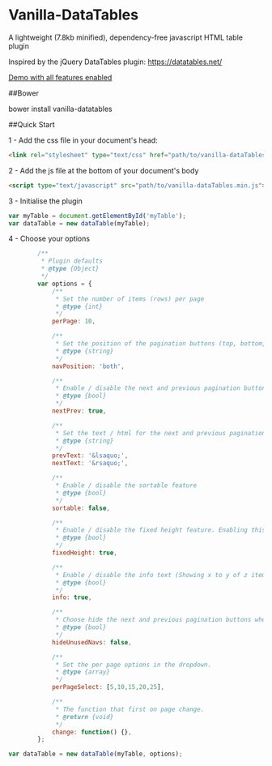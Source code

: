 # Vanilla-DataTables
A lightweight (7.8kb minified), dependency-free javascript HTML table plugin

Inspired by the jQuery DataTables plugin: https://datatables.net/

[Demo with all features enabled](http://codepen.io/Mobius1/full/VadmKb/)

##Bower

bower install vanilla-datatables


##Quick Start

1 - Add the css file in your document's head:

```html
<link rel="stylesheet" type="text/css" href="path/to/vanilla-dataTables.min.css">
```

2 - Add the js file at the bottom of your document's body

```html
<script type="text/javascript" src="path/to/vanilla-dataTables.min.js">
```

3 - Initialise the plugin

```javascript
var myTable = document.getElementById('myTable');
var dataTable = new dataTable(myTable);
```

4 - Choose your options

```javascript
		/**
		 * Plugin defaults
		 * @type {Object}
		 */
		var options = {
			/**
			 * Set the number of items (rows) per page
			 * @type {int}
			 */
			perPage: 10,

			/**
			 * Set the position of the pagination buttons (top, bottom, both)
			 * @type {string}
			 */
			navPosition: 'both',

			/**
			 * Enable / disable the next and previous pagination buttons
			 * @type {bool}
			 */
			nextPrev: true,

			/**
			 * Set the text / html for the next and previous pagination buttons
			 * @type {string}
			 */
			prevText: '&lsaquo;',
			nextText: '&rsaquo;',

			/**
			 * Enable / disable the sortable feature
			 * @type {bool}
			 */
			sortable: false,

			/**
			 * Enable / disable the fixed height feature. Enabling this will keep the bottom container fixed in place
			 * @type {bool}
			 */
			fixedHeight: true,

			/**
			 * Enable / disable the info text (Showing x to y of z items)
			 * @type {bool}
			 */
			info: true,

			/**
			 * Choose hide the next and previous pagination buttons when not needed. Leaving this disabled will just disable the buttons.
			 * @type {bool}
			 */
			hideUnusedNavs: false,

			/**
			 * Set the per page options in the dropdown.
			 * @type {array}
			 */
			perPageSelect: [5,10,15,20,25],

			/**
			 * The function that first on page change.
			 * @return {void}
			 */
			change: function() {},
		};

var dataTable = new dataTable(myTable, options);
```
